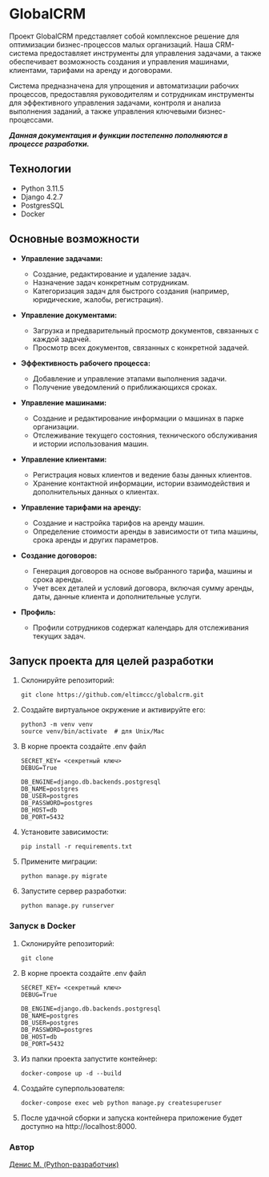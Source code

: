 # GlobalCRM
Проект GlobalCRM представляет собой комплексное решение для оптимизации бизнес-процессов малых организаций. Наша CRM-система предоставляет инструменты для управления задачами, а также обеспечивает возможность создания и управления машинами, клиентами, тарифами на аренду и договорами.

Система предназначена для упрощения и автоматизации рабочих процессов, предоставляя руководителям и сотрудникам инструменты для эффективного управления задачами, контроля и анализа выполнения заданий, а также управления ключевыми бизнес-процессами.

***Данная документация и функции постепенно пополняются в процессе разработки.***

## Технологии
- Python 3.11.5
- Django 4.2.7
- PostgresSQL
- Docker

## Основные возможности

- **Управление задачами:**
  - Создание, редактирование и удаление задач.
  - Назначение задач конкретным сотрудникам.
  - Категоризация задач для быстрого создания (например, юридические, жалобы, регистрация).

- **Управление документами:**
  - Загрузка и предварительный просмотр документов, связанных с каждой задачей.
  - Просмотр всех документов, связанных с конкретной задачей.

- **Эффективность рабочего процесса:**
  - Добавление и управление этапами выполнения задачи.
  - Получение уведомлений о приближающихся сроках.

- **Управление машинами:**
  - Создание и редактирование информации о машинах в парке организации.
  - Отслеживание текущего состояния, технического обслуживания и истории использования машин.

- **Управление клиентами:**

  - Регистрация новых клиентов и ведение базы данных клиентов.
  - Хранение контактной информации, истории взаимодействия и дополнительных данных о клиентах.
- **Управление тарифами на аренду:**
  - Создание и настройка тарифов на аренду машин.
  - Определение стоимости аренды в зависимости от типа машины, срока аренды и других параметров.

- **Создание договоров:**
  - Генерация договоров на основе выбранного тарифа, машины и срока аренды.
  - Учет всех деталей и условий договора, включая сумму аренды, даты, данные клиента и дополнительные услуги.

- **Профиль:**
  - Профили сотрудников содержат календарь для отслеживания текущих задач.


## Запуск проекта для целей разработки

1. Склонируйте репозиторий:

    ```
    git clone https://github.com/eltimccc/globalcrm.git
    ```
2. Создайте виртуальное окружение и активируйте его:
    ```
    python3 -m venv venv
    source venv/bin/activate  # для Unix/Mac
    ```
3. В корне проекта создайте .env файл
    ```
    SECRET_KEY= <секретный ключ>
    DEBUG=True

    DB_ENGINE=django.db.backends.postgresql
    DB_NAME=postgres
    DB_USER=postgres
    DB_PASSWORD=postgres
    DB_HOST=db
    DB_PORT=5432
    ```
4. Установите зависимости:
    ```
    pip install -r requirements.txt
    ```
5. Примените миграции:
    ```
    python manage.py migrate
    ```
6. Запустите сервер разработки:
    ```
    python manage.py runserver    
    ```

### Запуск в Docker

1. Склонируйте репозиторий:

    ```
    git clone 
    ```
2. В корне проекта создайте .env файл
    ```
    SECRET_KEY= <секретный ключ>
    DEBUG=True

    DB_ENGINE=django.db.backends.postgresql
    DB_NAME=postgres
    DB_USER=postgres
    DB_PASSWORD=postgres
    DB_HOST=db
    DB_PORT=5432
    ```
3. Из папки проекта запустите контейнер:
    ```
    docker-compose up -d --build
    ```

4. Создайте суперпользователя:
    ```
    docker-compose exec web python manage.py createsuperuser
    ```

5. После удачной сборки и запуска контейнера приложение будет доступно на http://localhost:8000.


### Автор
[Денис М. (Python-разработчик)](https://github.com/eltimccc "Денис М. (Python-разработчик)")